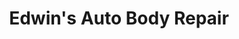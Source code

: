 ---
title: "Edwin's Auto Body Repair"
url: /north-hills/edwins-auto-body-repair/
shop: Autowerkstatt
---